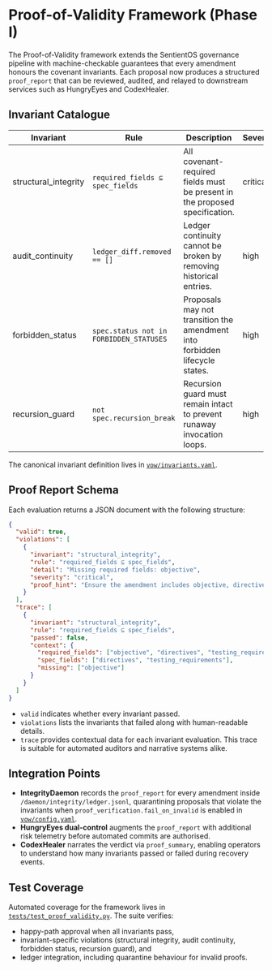 # Proof-of-Validity Framework (Phase I)

The Proof-of-Validity framework extends the SentientOS governance pipeline with
machine-checkable guarantees that every amendment honours the covenant
invariants. Each proposal now produces a structured `proof_report` that can be
reviewed, audited, and relayed to downstream services such as HungryEyes and
CodexHealer.

## Invariant Catalogue

| Invariant | Rule | Description | Severity | Proof Hint |
| --- | --- | --- | --- | --- |
| structural_integrity | `required_fields ⊆ spec_fields` | All covenant-required fields must be present in the proposed specification. | critical | Ensure the amendment includes objective, directives, and testing_requirements. |
| audit_continuity | `ledger_diff.removed == []` | Ledger continuity cannot be broken by removing historical entries. | high | Ledger diffs must only append new entries; never remove existing ones. |
| forbidden_status | `spec.status not in FORBIDDEN_STATUSES` | Proposals may not transition the amendment into forbidden lifecycle states. | high | Avoid statuses such as reboot, retired, nullified, or decommissioned. |
| recursion_guard | `not spec.recursion_break` | Recursion guard must remain intact to prevent runaway invocation loops. | high | Do not set recursion_break or recursion to break/halt within the amendment. |

The canonical invariant definition lives in [`vow/invariants.yaml`](../vow/invariants.yaml).

## Proof Report Schema

Each evaluation returns a JSON document with the following structure:

```json
{
  "valid": true,
  "violations": [
    {
      "invariant": "structural_integrity",
      "rule": "required_fields ⊆ spec_fields",
      "detail": "Missing required fields: objective",
      "severity": "critical",
      "proof_hint": "Ensure the amendment includes objective, directives, and testing_requirements."
    }
  ],
  "trace": [
    {
      "invariant": "structural_integrity",
      "rule": "required_fields ⊆ spec_fields",
      "passed": false,
      "context": {
        "required_fields": ["objective", "directives", "testing_requirements"],
        "spec_fields": ["directives", "testing_requirements"],
        "missing": ["objective"]
      }
    }
  ]
}
```

* `valid` indicates whether every invariant passed.
* `violations` lists the invariants that failed along with human-readable
  details.
* `trace` provides contextual data for each invariant evaluation. This trace is
  suitable for automated auditors and narrative systems alike.

## Integration Points

* **IntegrityDaemon** records the `proof_report` for every amendment inside
  `/daemon/integrity/ledger.jsonl`, quarantining proposals that violate the
  invariants when `proof_verification.fail_on_invalid` is enabled in
  [`vow/config.yaml`](../vow/config.yaml).
* **HungryEyes dual-control** augments the `proof_report` with additional risk
  telemetry before automated commits are authorised.
* **CodexHealer** narrates the verdict via `proof_summary`, enabling operators to
  understand how many invariants passed or failed during recovery events.

## Test Coverage

Automated coverage for the framework lives in
[`tests/test_proof_validity.py`](../tests/test_proof_validity.py). The suite
verifies:

* happy-path approval when all invariants pass,
* invariant-specific violations (structural integrity, audit continuity,
  forbidden status, recursion guard), and
* ledger integration, including quarantine behaviour for invalid proofs.
